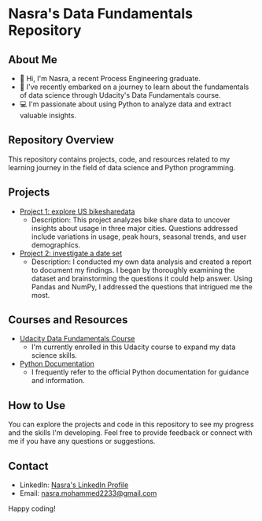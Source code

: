 # Nasra's Data Fundamentals Repository

## About Me
- 👋 Hi, I'm Nasra, a recent Process Engineering graduate.
- 🌱 I've recently embarked on a journey to learn about the fundamentals of data science through Udacity's Data Fundamentals course.
- 💻 I'm passionate about using Python to analyze data and extract valuable insights.

## Repository Overview
This repository contains projects, code, and resources related to my learning journey in the field of data science and Python programming.

## Projects
- [Project 1: explore US bikesharedata](/project-1/)
  - Description: This project analyzes bike share data to uncover insights about usage in three major cities. Questions addressed include variations in usage, peak hours, seasonal trends, and user demographics.
- [Project 2: investigate a date set](/project-2/)
  - Description: I conducted my own data analysis and created a report to document my findings. I began by thoroughly examining the dataset and brainstorming the questions it could help answer. Using Pandas and NumPy, I addressed the questions that intrigued me the most.


## Courses and Resources
- [Udacity Data Fundamentals Course](https://learn.udacity.com/)
  - I'm currently enrolled in this Udacity course to expand my data science skills.
- [Python Documentation](https://docs.python.org/3/)
  - I frequently refer to the official Python documentation for guidance and information.
  
## How to Use
You can explore the projects and code in this repository to see my progress and the skills I'm developing. Feel free to provide feedback or connect with me if you have any questions or suggestions.

## Contact
- LinkedIn: [Nasra's LinkedIn Profile](https://www.linkedin.com/in/nasra-al-kulaibi-925b20204/)
- Email: nasra.mohammed2233@gmail.com

Happy coding!
